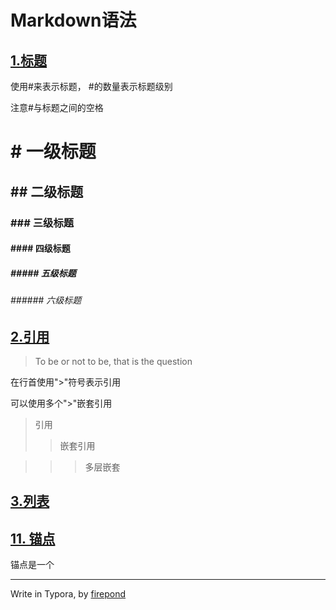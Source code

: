 # Markdown语法

## [1.标题](#title)

使用#来表示标题， #的数量表示标题级别

注意#与标题之间的空格

# # 一级标题

## ## 二级标题

### ### 三级标题

#### #### 四级标题

##### ##### 五级标题

###### ###### 六级标题

## [2.引用](#quote)

> To be or not to be, that is the question

在行首使用">"符号表示引用

可以使用多个">"嵌套引用

> 引用
>
> >嵌套引用

> > > 多层嵌套
> > >
> 

## [3.列表](#list)




## [11. 锚点](#anchor-point)

锚点是一个



---

Write in Typora, by [firepond](firepond.github.io)






